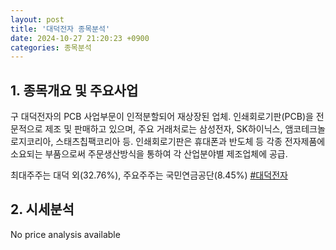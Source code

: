 ```yaml
---
layout: post
title: '대덕전자 종목분석'
date: 2024-10-27 21:20:23 +0900
categories: 종목분석
---
```


## 1. 종목개요 및 주요사업

구 대덕전자의 PCB 사업부문이 인적분할되어 재상장된 업체. 인쇄회로기판(PCB)을 전문적으로 제조 및 판매하고 있으며, 주요 거래처로는 삼성전자, SK하이닉스, 앰코테크놀로지코리아, 스태츠칩팩코리아 등. 인쇄회로기판은 휴대폰과 반도체 등 각종 전자제품에 소요되는 부품으로써 주문생산방식을 통하여 각 산업분야별 제조업체에 공급.

최대주주는 대덕 외(32.76%), 주요주주는 국민연금공단(8.45%)
[#대덕전자](#)

## 2. 시세분석

No price analysis available

